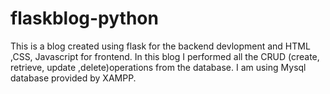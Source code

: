 # flaskblog-python
This is  a blog created using flask for the backend devlopment and HTML ,CSS, Javascript for frontend. In this blog I performed all the CRUD (create, retrieve, update ,delete)operations from the database. I am using Mysql database provided by XAMPP.
